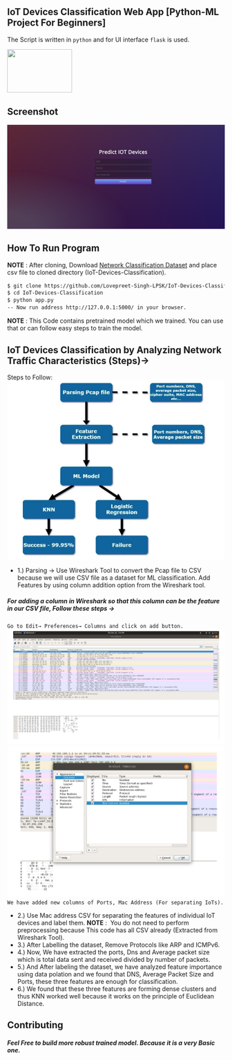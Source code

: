 ## IoT Devices Classification Web App [Python-ML Project For Beginners]

The Script is written in `python` and for UI interface `flask` is used.

<a href="https://flask.palletsprojects.com/en/1.1.x/"><img src="https://miro.medium.com/max/438/1*0G5zu7CnXdMT9pGbYUTQLQ.png" width="150" height="100"/></a>
## Screenshot

![](https://github.com/Lovepreet-Singh-LPSK/IoT-Devices-Classification/blob/master/pic/1.png)

## How To Run Program

**NOTE** : After cloning, Download <a href="https://drive.google.com/file/d/1B8HAYDa-Fcbtcb3YYTY680KHa5EyloN-/view?usp=sharing">Network Classification Dataset</a> and place csv file to cloned directory (IoT-Devices-Classification).

```bash
$ git clone https://github.com/Lovepreet-Singh-LPSK/IoT-Devices-Classification.git
$ cd IoT-Devices-Classification
$ python app.py
-- Now run address http://127.0.0.1:5000/ in your browser.
```

**NOTE** : This Code contains pretrained model which we trained. You can use that or can follow easy steps to train the model.  
## IoT Devices Classification by Analyzing Network Traffic Characteristics (Steps)→
Steps to Follow:
![](https://github.com/Lovepreet-Singh-LPSK/IoT-Devices-Classification/blob/master/pic/2.png)
- 1.) Parsing → Use Wireshark Tool to convert the Pcap file to CSV because we will use CSV file as a dataset for ML classification. Add Features by using column addition option from the Wireshark tool.
##### For adding a column in Wireshark so that this column can be the feature in our CSV file, Follow these steps →
``Go to Edit→ Preferences→ Columns and click on add button.``
![](https://github.com/Lovepreet-Singh-LPSK/IoT-Devices-Classification/blob/master/pic/3.png)
![](https://github.com/Lovepreet-Singh-LPSK/IoT-Devices-Classification/blob/master/pic/4.png)
``We have added new columns of Ports, Mac Address (For separating IoTs).``
- 2.) Use Mac address CSV for separating the features of individual IoT devices and label them.
**NOTE** : ​ You do not need to perform preprocessing because This code has all CSV already (Extracted from Wireshark Tool).  
- 3.) After Labelling the dataset, Remove Protocols like ARP and ICMPv6.
- 4.) Now, We have extracted the ports, Dns and Average packet size which is total data sent and received divided by number of packets.
- 5.) And After labeling the dataset, we have analyzed feature importance using data polation and we found that DNS, Average Packet Size and Ports, these three features are enough for classification.
- 6.) We found that these three features are forming dense clusters and thus KNN worked well because it works on the principle of Euclidean Distance.
## Contributing

##### Feel Free to build more robust trained model. Because it is a very Basic one. 